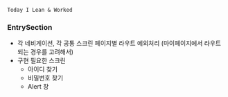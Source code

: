 ```
Today I Lean & Worked
```     


### EntrySection 
- 각 네비게이션, 각 공통 스크린 페이지별 라우트 예외처리 (마이페이지에서 라우트되는 경우를 고려해서)
- 구현 필요한 스크린
  - 아이디 찾기
  - 비밀번호 찾기
  - Alert 창